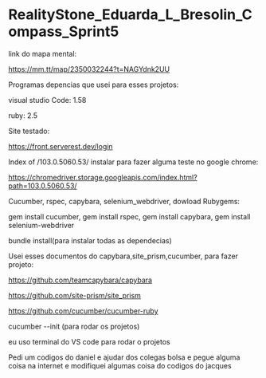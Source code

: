 # RealityStone_Eduarda_L_Bresolin_Compass_Sprint5

link do mapa mental:

https://mm.tt/map/2350032244?t=NAGYdnk2UU

Programas depencias que usei para esses projetos:

visual studio Code:  1.58

ruby: 2.5 

Site testado:

https://front.serverest.dev/login

Index of /103.0.5060.53/ instalar para fazer alguma teste no google chrome:

https://chromedriver.storage.googleapis.com/index.html?path=103.0.5060.53/

Cucumber, rspec, capybara, selenium_webdriver, dowload Rubygems: 

gem install cucumber, gem install rspec, gem install capybara, gem install selenium-webdriver

bundle install(para instalar todas as dependecias)

Usei esses documentos do capybara,site_prism,cucumber, para fazer projeto:

https://github.com/teamcapybara/capybara

https://github.com/site-prism/site_prism

https://github.com/cucumber/cucumber-ruby

cucumber --init (para rodar os projetos)

eu uso terminal do VS code para rodar o projetos 

Pedi um codigos do daniel e ajudar dos colegas bolsa e pegue alguma coisa na internet e modifiquei algumas coisa do codigos do jacques 
